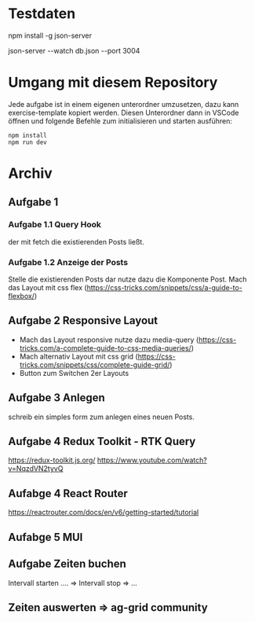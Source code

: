 # Testdaten

npm install -g json-server

json-server --watch db.json --port 3004

# Umgang mit diesem Repository

Jede aufgabe ist in einem eigenen unterordner umzusetzen, dazu kann exercise-template kopiert werden. Diesen Unterordner dann in VSCode öffnen und folgende Befehle zum initialisieren und starten ausführen:

```
npm install
npm run dev
```

# Archiv

## Aufgabe 1

### Aufgabe 1.1 Query Hook

der mit fetch die existierenden Posts ließt.

### Aufgabe 1.2 Anzeige der Posts

Stelle die existierenden Posts dar nutze dazu die Komponente Post.
Mach das Layout mit css flex (https://css-tricks.com/snippets/css/a-guide-to-flexbox/)

## Aufgabe 2 Responsive Layout

- Mach das Layout responsive nutze dazu media-query (https://css-tricks.com/a-complete-guide-to-css-media-queries/)
- Mach alternativ Layout mit css grid (https://css-tricks.com/snippets/css/complete-guide-grid/)
- Button zum Switchen 2er Layouts

## Aufgabe 3 Anlegen

schreib ein simples form zum anlegen eines neuen Posts.

## Aufgabe 4 Redux Toolkit - RTK Query
https://redux-toolkit.js.org/
https://www.youtube.com/watch?v=NqzdVN2tyvQ


## Aufabge 4 React Router
https://reactrouter.com/docs/en/v6/getting-started/tutorial

## Aufabge 5 MUI

## Aufgabe Zeiten buchen

Intervall starten .... => Intervall stop => ...

## Zeiten auswerten => ag-grid community
